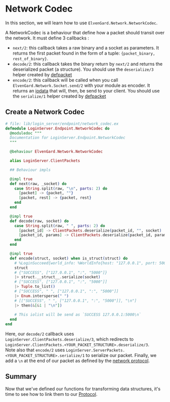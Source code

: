 # Network Codec

In this section, we will learn how to use `ElvenGard.Network.NetworkCodec`.

A NetworkCodec is a behaviour that define how a packet should transit over the network. 
It must define 3 callbacks : 

  - `next/2`: this callback takes a raw binary and a socket as parameters. It returns 
    the first packet found in the form of a tuple: `{packet_binary, rest_of_binary}`.
  - `decode/2`: this callback takes the binary return by `next/2` and returns the 
    deserialized packet (a structure). You should use the `deserialize/3` helper created 
    by [defpacket](packet_definitions.html#decorators)
  - `encode/2`: this callback will be called when you call `ElvenGard.Network.Socket.send/2` 
    with your module as encoder. It returns an 
    [iodata](https://hexdocs.pm/elixir/IO.html#module-io-data) that will, then, be send to 
    your client. You should use the `serialize/1` helper created by 
    [defpacket](packet_definitions.html#decorators)

## Create a Network Codec


```elixir
# file: lib/login_server/endpoint/network_codec.ex
defmodule LoginServer.Endpoint.NetworkCodec do
  @moduledoc """
  Documentation for LoginServer.Endpoint.NetworkCodec
  """

  @behaviour ElvenGard.Network.NetworkCodec

  alias LoginServer.ClientPackets

  ## Behaviour impls

  @impl true
  def next(raw, _socket) do
    case String.split(raw, "\n", parts: 2) do
      [packet] -> {packet, ""}
      [packet, rest] -> {packet, rest}
    end
  end

  @impl true
  def decode(raw, socket) do
    case String.split(raw, " ", parts: 2) do
      [packet_id] -> ClientPackets.deserialize(packet_id, "", socket)
      [packet_id, params] -> ClientPackets.deserialize(packet_id, params, socket)
    end
  end

  @impl true
  def encode(struct, socket) when is_struct(struct) do
    # %LoginSucceed{world_info: %WorldInfo{host: "127.0.0.1", port: 5000}}
    struct
    # {"SUCCESS", ["127.0.0.1", ":", "5000"]}
    |> struct.__struct__.serialize(socket)
    # ["SUCCESS", ["127.0.0.1", ":", "5000"]]
    |> Tuple.to_list()
    # ["SUCCESS", " ", ["127.0.0.1", ":", "5000"]]
    |> Enum.intersperse(" ")
    # [["SUCCESS", " ", ["127.0.0.1", ":", "5000"]], "\n"]
    |> then(&[&1 | "\n"])
    
    # This iolist will be send as `SUCCESS 127.0.0.1:5000\n`
  end
end
```

Here, our `decode/2` callback uses `LoginServer.ClientPackets.deserialize/3`, which 
redirects to `LoginServer.ClientPackets.<YOUR_PACKET_STRUCTURE>.deserialize/3`.  
Note also that `encode/2` uses `LoginServer.ServerPackets.<YOUR_PACKET_STRUCTURE>.serialize/1` 
to serialize our packet. Finally, we add a `\n` at the end of our packet as defined by 
the [network protocol](network_protocol.html).

## Summary

Now that we've defined our functions for transforming data structures, it's time to see how 
to link them to our [Protocol](protocol.html).
